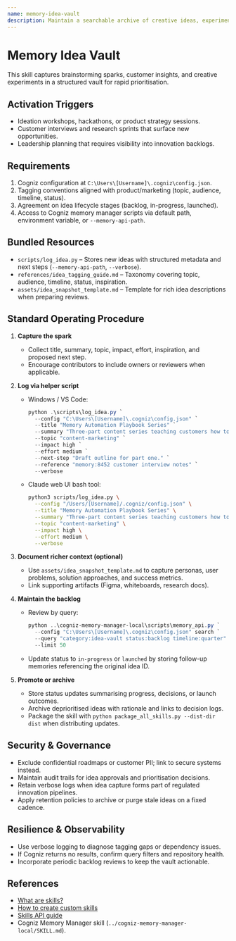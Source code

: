 ```yaml
---
name: memory-idea-vault
description: Maintain a searchable archive of creative ideas, experiments, and inspiration using Cogniz memories with smart tagging.
---
```


# Memory Idea Vault

This skill captures brainstorming sparks, customer insights, and creative experiments in a structured vault for rapid prioritisation.

## Activation Triggers
- Ideation workshops, hackathons, or product strategy sessions.  
- Customer interviews and research sprints that surface new opportunities.  
- Leadership planning that requires visibility into innovation backlogs.

## Requirements
1. Cogniz configuration at `C:\Users\[Username]\.cogniz\config.json`.  
2. Tagging conventions aligned with product/marketing (topic, audience, timeline, status).  
3. Agreement on idea lifecycle stages (backlog, in-progress, launched).  
4. Access to Cogniz memory manager scripts via default path, environment variable, or `--memory-api-path`.

## Bundled Resources
- `scripts/log_idea.py` – Stores new ideas with structured metadata and next steps (`--memory-api-path`, `--verbose`).  
- `references/idea_tagging_guide.md` – Taxonomy covering topic, audience, timeline, status, inspiration.  
- `assets/idea_snapshot_template.md` – Template for rich idea descriptions when preparing reviews.

## Standard Operating Procedure
1. **Capture the spark**  
   - Collect title, summary, topic, impact, effort, inspiration, and proposed next step.  
   - Encourage contributors to include owners or reviewers when applicable.

2. **Log via helper script**  
   - Windows / VS Code:  
     ```powershell
     python .\scripts\log_idea.py `
       --config "C:\Users\[Username]\.cogniz\config.json" `
       --title "Memory Automation Playbook Series" `
       --summary "Three-part content series teaching customers how to automate Cogniz memory capture." `
       --topic "content-marketing" `
       --impact high `
       --effort medium `
       --next-step "Draft outline for part one." `
       --reference "memory:8452 customer interview notes" `
       --verbose
     ```  
   - Claude web UI bash tool:  
     ```bash
     python3 scripts/log_idea.py \
       --config "/Users/[Username]/.cogniz/config.json" \
       --title "Memory Automation Playbook Series" \
       --summary "Three-part content series teaching customers how to automate Cogniz memory capture." \
       --topic "content-marketing" \
       --impact high \
       --effort medium \
       --verbose
     ```

3. **Document richer context (optional)**  
   - Use `assets/idea_snapshot_template.md` to capture personas, user problems, solution approaches, and success metrics.  
   - Link supporting artifacts (Figma, whiteboards, research docs).

4. **Maintain the backlog**  
   - Review by query:  
     ```powershell
     python ..\cogniz-memory-manager-local\scripts\memory_api.py `
       --config "C:\Users\[Username]\.cogniz\config.json" search `
       --query "category:idea-vault status:backlog timeline:quarter" `
       --limit 50
     ```  
   - Update status to `in-progress` or `launched` by storing follow-up memories referencing the original idea ID.

5. **Promote or archive**  
   - Store status updates summarising progress, decisions, or launch outcomes.  
   - Archive deprioritised ideas with rationale and links to decision logs.  
   - Package the skill with `python package_all_skills.py --dist-dir dist` when distributing updates.

## Security & Governance
- Exclude confidential roadmaps or customer PII; link to secure systems instead.  
- Maintain audit trails for idea approvals and prioritisation decisions.  
- Retain verbose logs when idea capture forms part of regulated innovation pipelines.  
- Apply retention policies to archive or purge stale ideas on a fixed cadence.

## Resilience & Observability
- Use verbose logging to diagnose tagging gaps or dependency issues.  
- If Cogniz returns no results, confirm query filters and repository health.  
- Incorporate periodic backlog reviews to keep the vault actionable.

## References
- [What are skills?](https://support.claude.com/en/articles/12512176-what-are-skills)  
- [How to create custom skills](https://support.claude.com/en/articles/12512198-how-to-create-custom-skills)  
- [Skills API guide](https://docs.claude.com/en/api/skills-guide)  
- Cogniz Memory Manager skill (`../cogniz-memory-manager-local/SKILL.md`).


